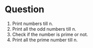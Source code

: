 
# Question

1. Print numbers  till n.
2. Print all the odd numbers till n.
3. Check if the number is prime or not.
4. Print all the prime number till n.
